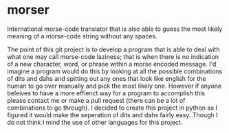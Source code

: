 # morser
International morse-code translator that is also able to guess the most likely meaning of a morse-code string without any spaces. 

The point of this git project is to develop a program that is able to deal with what one may call morse-code laziness; that is when there is no indication of a new character, word, or phrase within a morse encoded message. I'd imagine a program would do this by looking at all the possible combinations of dits and dahs and spitting out any ones that look like english for the human to go over manually and pick the most likely one. However if anyone beleives to have a more effienct way for a program to accomplish this please contact me or make a pull request (there can be a lot of combinations to go through). I decided to create this project in python as I figured it would make the seperation of dits and dahs fairly easy. Though I do not think I mind the use of other languages for this project.
